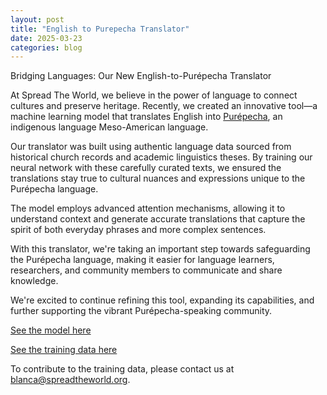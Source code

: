 ```yaml
---
layout: post
title: "English to Purepecha Translator"
date: 2025-03-23
categories: blog
---
```


Bridging Languages: Our New English-to-Purépecha Translator

At Spread The World, we believe in the power of language to connect cultures and preserve heritage. Recently, we created an innovative tool—a machine learning model that translates English into [Purépecha](https://spreadtheworld.org/2025/03/23/purepecha.html), an indigenous language Meso-American language.

Our translator was built using authentic language data sourced from historical church records and academic linguistics theses. By training our neural network with these carefully curated texts, we ensured the translations stay true to cultural nuances and expressions unique to the Purépecha language.

The model employs advanced attention mechanisms, allowing it to understand context and generate accurate translations that capture the spirit of both everyday phrases and more complex sentences.

With this translator, we're taking an important step towards safeguarding the Purépecha language, making it easier for language learners, researchers, and community members to communicate and share knowledge.

We're excited to continue refining this tool, expanding its capabilities, and further supporting the vibrant Purépecha-speaking community.


[See the model here](https://github.com/RocketDan11/ml/tree/master/purepecha)

[See the training data here](https://github.com/RocketDan11/ml/tree/master/purepecha/assets)

To contribute to the training data, please contact us at [blanca@spreadtheworld.org](mailto:blanca@spreadtheworld.org).